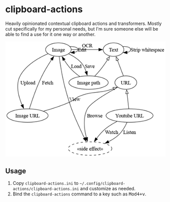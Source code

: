 clipboard-actions
=================

Heavily opinionated contextual clipboard actions and transformers.
Mostly cut specifically for my personal needs, but I'm sure someone
else will be able to find a use for it one way or another.

![](https://raw.githubusercontent.com/vifon/clipboard-actions/master/examples/graph.png)

Usage
-----

1. Copy `clipboard-actions.ini` to
   `~/.config/clipboard-actions/clipboard-actions.ini` and customize
   as needed.
2. Bind the `clipboard-actions` command to a key such as
   <kbd>Mod4+v</kbd>.
